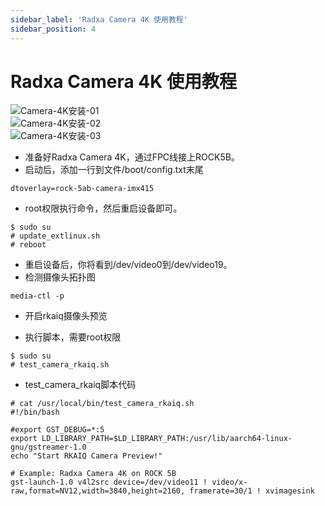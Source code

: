 ```yaml
---
sidebar_label: 'Radxa Camera 4K 使用教程'
sidebar_position: 4
---
```



# Radxa Camera 4K 使用教程

![Camera-4K安装-01](/img/rock5b/rock5b-with-4k-camera-FPC.webp)  
![Camera-4K安装-02](/img/rock5b/rock5b-4k-camera-connected.webp)  
![Camera-4K安装-03](/img/rock5b/rock5b-4k-camera.webp)  
- 准备好Radxa Camera 4K，通过FPC线接上ROCK5B。
- 启动后，添加一行到文件/boot/config.txt末尾
```
dtoverlay=rock-5ab-camera-imx415
```
- root权限执行命令，然后重启设备即可。
```
$ sudo su
# update_extlinux.sh
# reboot
```

- 重启设备后，你将看到/dev/video0到/dev/video19。
- 检测摄像头拓扑图
```
media-ctl -p
```
- 开启rkaiq摄像头预览

- 执行脚本，需要root权限
```
$ sudo su
# test_camera_rkaiq.sh
```

- test_camera_rkaiq脚本代码
```
# cat /usr/local/bin/test_camera_rkaiq.sh
#!/bin/bash

#export GST_DEBUG=*:5
export LD_LIBRARY_PATH=$LD_LIBRARY_PATH:/usr/lib/aarch64-linux-gnu/gstreamer-1.0
echo "Start RKAIQ Camera Preview!"

# Example: Radxa Camera 4K on ROCK 5B
gst-launch-1.0 v4l2src device=/dev/video11 ! video/x-raw,format=NV12,width=3840,height=2160, framerate=30/1 ! xvimagesink
```
